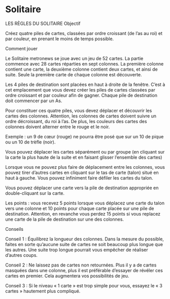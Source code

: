# Solitaire
LES RÈGLES DU SOLITAIRE
Objectif

Créez quatre piles de cartes, classées par ordre croissant (de l’as au roi) et par couleur, en prenant le moins de temps possible.

Comment jouer

Le Solitaire metronews se joue avec un jeu de 52 cartes. La partie commence avec 28 cartes réparties en sept colonnes. La première colonne contient une carte, la deuxième colonne contient deux cartes, et ainsi de suite. Seule la première carte de chaque colonne est découverte.

Les 4 piles de destination sont placées en haut à droite de la fenêtre. C’est à cet emplacement que vous devez créer les piles de cartes classées par ordre croissant et par couleur afin de gagner. Chaque pile de destination doit commencer par un As.

Pour constituer ces quatre piles, vous devez déplacer et découvrir les cartes des colonnes. Attention, les colonnes de cartes doivent suivre un ordre décroissant, du roi à l’as. De plus, les couleurs des cartes des colonnes doivent alterner entre le rouge et le noir.

Exemple : un 9 de cœur (rouge) ne pourra être posé que sur un 10 de pique ou un 10 de trèfle (noir).

Vous pouvez déplacer les cartes séparément ou par groupe (en cliquant sur la carte la plus haute de la suite et en faisant glisser l’ensemble des cartes)

Lorsque vous ne pouvez plus faire de déplacement entre les colonnes, vous pouvez tirer d’autres cartes en cliquant sur le tas de carte (talon) situé en haut à gauche. Vous pouvez infiniment faire défiler les cartes du talon.

Vous pouvez déplacer une carte vers la pile de destination appropriée en double-cliquant sur la carte.

Les points : vous recevez 5 points lorsque vous déplacez une carte du talon vers une colonne et 10 points pour chaque carte placée sur une pile de destination. Attention, en revanche vous perdez 15 points si vous replacez une carte de la pile de destination sur une des colonnes.

Conseils

Conseil 1 : Équilibrez la longueur des colonnes. Dans la mesure du possible, faites en sorte qu’aucune suite de cartes ne soit beaucoup plus longue que les autres. Une suite trop longue pourrait vous empêcher de réaliser d’autres coups.

Conseil 2 : Ne laissez pas de cartes non retournées. Plus il y a de cartes masquées dans une colonne, plus il est préférable d’essayer de révéler ces cartes en premier. Cela augmentera vos possibilités de jeu.

Conseil 3 : Si le niveau « 1 carte » est trop simple pour vous, essayez le « 3 cartes » hautement plus compliqué.
